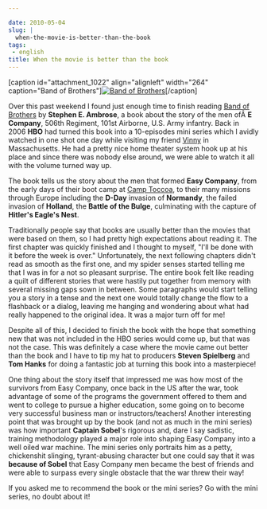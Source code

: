 ```yaml
---

date: 2010-05-04
slug: |
  when-the-movie-is-better-than-the-book
tags:
 - english
title: When the movie is better than the book
---
```


\[caption id="attachment_1022" align="alignleft" width="264"
caption="Band of Brothers"\][![Band of
Brothers](http://www.ogmaciel.com/wp-content/uploads/2010/05/bandofbrothers.jpg)](http://bit.ly/BandofBrothersBook)\[/caption\]

Over this past weekend I found just enough time to finish reading [Band
of
Brothers](http://www.amazon.com/gp/product/074322454X/ref=s9_simh_gw_p14_i1?pf_rd_m=ATVPDKIKX0DER&pf_rd_s=center-2&pf_rd_r=18XEXBP3ARWNNFEEPQQV&pf_rd_t=101&pf_rd_p=470938631&pf_rd_i=507846)
by **Stephen E. Ambrose**, a book about the story of the men ofÂ **E
Company**, 506th Regiment, 101st Airborne, U.S. Army infantry. Back in
2006 **HBO** had turned this book into a 10-episodes mini series which I
avidly watched in one shot one day while visiting my friend
[Vinny](http://awkward-silence.com/wp/) in Massachusetts. He had a
pretty nice home theater system hook up at his place and since there was
nobody else around, we were able to watch it all with the volume turned
way up.

The book tells us the story about the men that formed **Easy Company**,
from the early days of their boot camp at [Camp
Toccoa](http://maps.google.com/maps?oe=utf-8&client=firefox-a&ie=UTF8&q=Camp+Toccoa&fb=1&gl=us&hq=Camp+Toccoa&hnear=Georgia&cid=0,0,14258077163452000680&ei=PFHfS4KvLp7k9AT3iIXYAQ&ved=0CAwQnwIwAA&ll=34.604283,-83.350911&spn=0.006764,0.013154&t=h&z=16&iwloc=A),
to their many missions through Europe including the **D-Day** invasion
of **Normandy**, the failed invasion of **Holland**, the **Battle of the
Bulge**, culminating with the capture of **Hitler's Eagle's Nest**.

Traditionally people say that books are usually better than the movies
that were based on them, so I had pretty high expectations about reading
it. The first chapter was quickly finished and I thought to myself,
"I'll be done with it before the week is over." Unfortunately, the next
following chapters didn't read as smooth as the first one, and my spider
senses started telling me that I was in for a not so pleasant surprise.
The entire book felt like reading a quilt of different stories that were
hastily put together from memory with several missing gaps sown in
between. Some paragraphs would start telling you a story in a tense and
the next one would totally change the flow to a flashback or a dialog,
leaving me hanging and wondering about what had really happened to the
original idea. It was a major turn off for me!

Despite all of this, I decided to finish the book with the hope that
something new that was not included in the HBO series would come up, but
that was not the case. This was definitely a case where the movie came
out better than the book and I have to tip my hat to producers **Steven
Spielberg** and **Tom Hanks** for doing a fantastic job at turning this
book into a masterpiece!

One thing about the story itself that impressed me was how most of the
survivors from Easy Company, once back in the US after the war, took
advantage of some of the programs the government offered to them and
went to college to pursue a higher education, some going on to become
very successful business man or instructors/teachers! Another
interesting point that was brought up by the book (and not as much in
the mini series) was how important **Captain Sobel**\'s rigorous and,
dare I say sadistic, training methodology played a major role into
shaping Easy Company into a well oiled war machine. The mini series only
portraits him as a petty, chickenshit slinging, tyrant-abusing character
but one could say that it was **because of Sobel** that Easy Company men
became the best of friends and were able to surpass every single
obstacle that the war threw their way!

If you asked me to recommend the book or the mini series? Go with the
mini series, no doubt about it!
